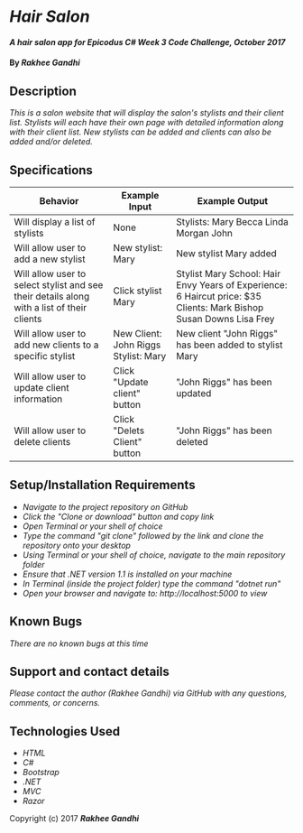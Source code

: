 # _Hair Salon_

#### _A hair salon app for Epicodus C# Week 3 Code Challenge, October 2017_

#### By _**Rakhee Gandhi**_

## Description

_This is a salon website that will display the salon's stylists and their client list. Stylists will each have their own page with detailed information along with their client list. New stylists can be added and clients can also be added and/or deleted._

## Specifications
| Behavior                                                                                    | Example Input                        | Example Output                                                                                                      |
|---------------------------------------------------------------------------------------------|--------------------------------------|---------------------------------------------------------------------------------------------------------------------|
| Will display a list of stylists                                                             | None                                 | Stylists: Mary Becca Linda Morgan John                                                                              |
| Will allow user to add a new stylist                                                        | New stylist: Mary                    | New stylist Mary added                                                                                              |
| Will allow user to select stylist and see  their details along with a list of their clients | Click stylist Mary                   | Stylist Mary School: Hair Envy Years of Experience: 6 Haircut price: $35 Clients: Mark Bishop Susan Downs Lisa Frey |
| Will allow user to add new clients to a specific stylist                                    | New Client: John Riggs Stylist: Mary | New client "John Riggs" has been  added to stylist Mary                                                             |
| Will allow user to update client information                                                | Click "Update client" button         | "John Riggs" has been updated                                                                                       |
| Will allow user to delete clients                                                           | Click "Delets Client" button         | "John Riggs" has been deleted                                                                                       |
## Setup/Installation Requirements

* _Navigate to the project repository on GitHub_
* _Click the "Clone or download" button and copy link_
* _Open Terminal or your shell of choice_
* _Type the command "git clone" followed by the link and clone the repository onto your desktop_
* _Using Terminal or your shell of choice, navigate to the main repository folder_
* _Ensure that .NET version 1.1 is installed on your machine_
* _In Terminal (inside the project folder) type the command "dotnet run"_
* _Open your browser and navigate to: http://localhost:5000 to view_


## Known Bugs

_There are no known bugs at this time_

## Support and contact details

_Please contact the author (Rakhee Gandhi) via GitHub with any questions, comments, or concerns._

## Technologies Used

* _HTML_
* _C#_
* _Bootstrap_
* _.NET_
* _MVC_
* _Razor_

Copyright (c) 2017 **_Rakhee Gandhi_**
